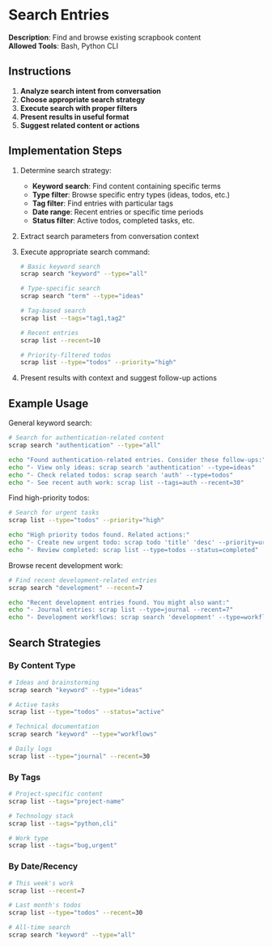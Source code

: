 # Search Entries

**Description**: Find and browse existing scrapbook content  
**Allowed Tools**: Bash, Python CLI

## Instructions

1. **Analyze search intent from conversation**
2. **Choose appropriate search strategy**
3. **Execute search with proper filters**
4. **Present results in useful format**
5. **Suggest related content or actions**

## Implementation Steps

1. Determine search strategy:
   - **Keyword search**: Find content containing specific terms
   - **Type filter**: Browse specific entry types (ideas, todos, etc.)
   - **Tag filter**: Find entries with particular tags
   - **Date range**: Recent entries or specific time periods
   - **Status filter**: Active todos, completed tasks, etc.

2. Extract search parameters from conversation context

3. Execute appropriate search command:
   ```bash
   # Basic keyword search
   scrap search "keyword" --type="all"
   
   # Type-specific search
   scrap search "term" --type="ideas"
   
   # Tag-based search
   scrap list --tags="tag1,tag2"
   
   # Recent entries
   scrap list --recent=10
   
   # Priority-filtered todos
   scrap list --type="todos" --priority="high"
   ```

4. Present results with context and suggest follow-up actions

## Example Usage

General keyword search:
```bash
# Search for authentication-related content
scrap search "authentication" --type="all"

echo "Found authentication-related entries. Consider these follow-ups:"
echo "- View only ideas: scrap search 'authentication' --type=ideas"
echo "- Check related todos: scrap search 'auth' --type=todos"
echo "- See recent auth work: scrap list --tags=auth --recent=30"
```

Find high-priority todos:
```bash
# Search for urgent tasks
scrap list --type="todos" --priority="high"

echo "High priority todos found. Related actions:"
echo "- Create new urgent todo: scrap todo 'title' 'desc' --priority=urgent"
echo "- Review completed: scrap list --type=todos --status=completed"
```

Browse recent development work:
```bash
# Find recent development-related entries
scrap search "development" --recent=7

echo "Recent development entries found. You might also want:"
echo "- Journal entries: scrap list --type=journal --recent=7"
echo "- Development workflows: scrap search 'development' --type=workflows"
```

## Search Strategies

### By Content Type
```bash
# Ideas and brainstorming
scrap search "keyword" --type="ideas"

# Active tasks
scrap list --type="todos" --status="active"

# Technical documentation
scrap search "keyword" --type="workflows"

# Daily logs
scrap list --type="journal" --recent=30
```

### By Tags
```bash
# Project-specific content
scrap list --tags="project-name"

# Technology stack
scrap list --tags="python,cli"

# Work type
scrap list --tags="bug,urgent"
```

### By Date/Recency
```bash
# This week's work
scrap list --recent=7

# Last month's todos
scrap list --type="todos" --recent=30

# All-time search
scrap search "keyword" --type="all"
```